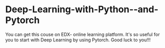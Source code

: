 # Deep-Learning-with-Python--and-Pytorch
You can get this couse on EDX- online learning platform.
It's so useful for you to start with Deep Learning by using Pytorch. 
Good luck to you!!!

 
